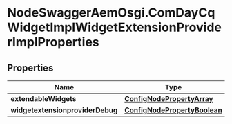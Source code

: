 # NodeSwaggerAemOsgi.ComDayCqWidgetImplWidgetExtensionProviderImplProperties

## Properties

Name | Type | Description | Notes
------------ | ------------- | ------------- | -------------
**extendableWidgets** | [**ConfigNodePropertyArray**](ConfigNodePropertyArray.md) |  | [optional] 
**widgetextensionproviderDebug** | [**ConfigNodePropertyBoolean**](ConfigNodePropertyBoolean.md) |  | [optional] 


